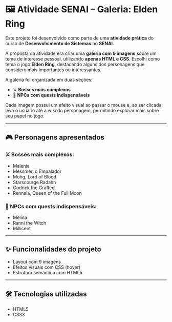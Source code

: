 # 🖼️ Atividade SENAI – Galeria: Elden Ring

Este projeto foi desenvolvido como parte de uma **atividade prática** do curso de **Desenvolvimento de Sistemas** no **SENAI**.

A proposta da atividade era criar uma **galeria com 9 imagens** sobre um tema de interesse pessoal, utilizando **apenas HTML e CSS**. Escolhi como tema o jogo **Elden Ring**, destacando alguns dos personagens que considero mais importantes ou interessantes.

A galeria foi organizada em duas seções:

- ⚔️ **Bosses mais complexos**
- 🔮 **NPCs com quests indispensáveis**

Cada imagem possui um efeito visual ao passar o mouse e, ao ser clicada, leva o usuário até a wiki do personagem, permitindo explorar mais sobre seu papel no jogo.

---

## 🎮 Personagens apresentados

### ⚔️ Bosses mais complexos:
- Malenia
- Messmer, o Empalador
- Mohg, Lord of Blood
- Starscourge Radahn
- Godrick the Grafted
- Rennala, Queen of the Full Moon

### 🔮 NPCs com quests indispensáveis:
- Melina
- Ranni the Witch
- Millicent

---

## ✨ Funcionalidades do projeto

- Layout com 9 imagens
- Efeitos visuais com CSS (hover)
- Estrutura semântica com HTML5

---

## 🛠️ Tecnologias utilizadas

- HTML5
- CSS3
